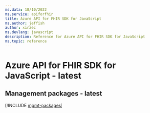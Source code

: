 ```yaml
---
ms.data: 10/10/2022
ms.service: apiforfhir
title: Azure API for FHIR SDK for JavaScript
ms.author: jeffish
author: xirzec
ms.devlang: javascript
description: Reference for Azure API for FHIR SDK for JavaScript
ms.topic: reference
---
```

# Azure API for FHIR SDK for JavaScript - latest

## Management packages - latest
[!INCLUDE [mgmt-packages](api-for-fhir-mgmt-index.md)]